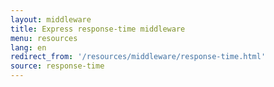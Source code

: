```yaml
---
layout: middleware
title: Express response-time middleware
menu: resources
lang: en
redirect_from: '/resources/middleware/response-time.html'
source: response-time
---
```

